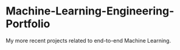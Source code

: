 # Machine-Learning-Engineering-Portfolio
My more recent projects related to end-to-end Machine Learning.

